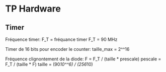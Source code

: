 TP Hardware
===========


## Timer

Fréquence timer:
    F_T = fréquance timer
    F_T = 90 MHz

Timer de 16 bits pour encoder le counter:
    taille_max = 2^^16

Fréquence clignontement de la diode:
    F = F_T / (taille * prescale)
    pescale = F_T / (taille * F)
    taille = (90*10^^6) / (256*10)
	
	
